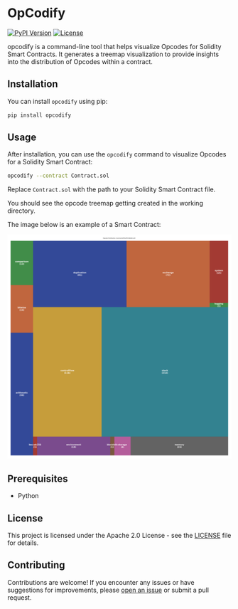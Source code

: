 # OpCodify

[![PyPI Version](https://img.shields.io/pypi/v/opcodify.svg)](https://pypi.org/project/opcodify/)
[![License](https://img.shields.io/badge/License-Apache_2.0-blue.svg)](https://opensource.org/licenses/Apache-2.0)

<!-- Will re-enable soon -->
<!-- [![Downloads](https://static.pepy.tech/badge/opcodify)](https://pepy.tech/project/opcodify) -->

opcodify is a command-line tool that helps visualize Opcodes for Solidity Smart Contracts. It generates a treemap visualization to provide insights into the distribution of Opcodes within a contract.

## Installation

You can install `opcodify` using pip:

```bash
pip install opcodify
```

## Usage

After installation, you can use the `opcodify` command to visualize Opcodes for a Solidity Smart Contract:

```bash
opcodify --contract Contract.sol
```

Replace `Contract.sol` with the path to your Solidity Smart Contract file.

You should see the opcode treemap getting created in the working directory.

The image below is an example of a Smart Contract:

![TreeMap](https://raw.githubusercontent.com/0xSumitBanik/opcodify/main/assets/treemap-1692811755.png)

## Prerequisites

- Python

## License

This project is licensed under the Apache 2.0 License - see the [LICENSE](https://github.com/0xSumitBanik/opcodify/blob/main/LICENSE.md) file for details.

## Contributing

Contributions are welcome! If you encounter any issues or have suggestions for improvements, please [open an issue](https://github.com/0xSumitBanik/opcodify/issues) or submit a pull request.

